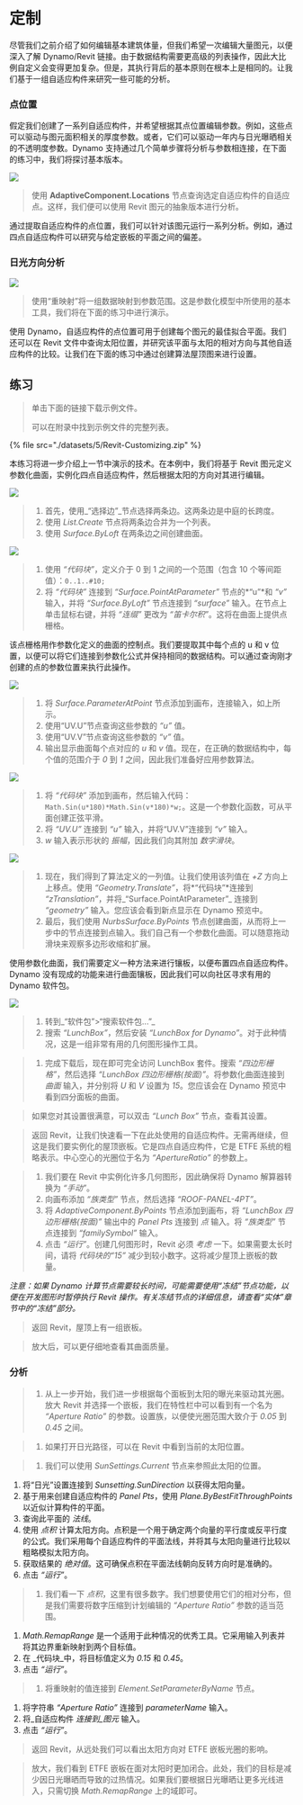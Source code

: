# 定制

尽管我们之前介绍了如何编辑基本建筑体量，但我们希望一次编辑大量图元，以便深入了解 Dynamo/Revit 链接。由于数据结构需要更高级的列表操作，因此大比例自定义会变得更加复杂。但是，其执行背后的基本原则在根本上是相同的。让我们基于一组自适应构件来研究一些可能的分析。

### 点位置

假定我们创建了一系列自适应构件，并希望根据其点位置编辑参数。例如，这些点可以驱动与图元面积相关的厚度参数。或者，它们可以驱动一年内与日光曝晒相关的不透明度参数。Dynamo 支持通过几个简单步骤将分析与参数相连接，在下面的练习中，我们将探讨基本版本。

![](<./images/5/customizing - point location.jpg>)

> 使用 **AdaptiveComponent.Locations** 节点查询选定自适应构件的自适应点。这样，我们便可以使用 Revit 图元的抽象版本进行分析。

通过提取自适应构件的点位置，我们可以针对该图元运行一系列分析。例如，通过四点自适应构件可以研究与给定嵌板的平面之间的偏差。

### 日光方向分析

![](<./images/5/customizing - solar orientation analysis.jpg>)

> 使用“重映射”将一组数据映射到参数范围。这是参数化模型中所使用的基本工具，我们将在下面的练习中进行演示。

使用 Dynamo，自适应构件的点位置可用于创建每个图元的最佳拟合平面。我们还可以在 Revit 文件中查询太阳位置，并研究该平面与太阳的相对方向与其他自适应构件的比较。让我们在下面的练习中通过创建算法屋顶图来进行设置。

## 练习

> 单击下面的链接下载示例文件。
>
> 可以在附录中找到示例文件的完整列表。

{% file src="./datasets/5/Revit-Customizing.zip" %}

本练习将进一步介绍上一节中演示的技术。在本例中，我们将基于 Revit 图元定义参数化曲面，实例化四点自适应构件，然后根据太阳的方向对其进行编辑。

![](<./images/5/customizing - exercise 01.jpg>)

> 1. 首先，使用_“选择边”_节点选择两条边。这两条边是中庭的长跨度。
> 2. 使用 _List.Create_ 节点将两条边合并为一个列表。
> 3. 使用 _Surface.ByLoft_ 在两条边之间创建曲面。

![](<./images/5/customizing - exercise 02.jpg>)

> 1. 使用 _“代码块”_，定义介于 0 到 1 之间的一个范围（包含 10 个等间距值）：`0..1..#10;`
> 2. 将 _“代码块”_ 连接到 _“Surface.PointAtParameter”_ 节点的\*“u”\*和 _“v”_ 输入，并将 _“Surface.ByLoft”_ 节点连接到 _“surface”_ 输入。在节点上单击鼠标右键，并将 _“连缀”_ 更改为 _“笛卡尔积”_。这将在曲面上提供点栅格。

该点栅格用作参数化定义的曲面的控制点。我们要提取其中每个点的 u 和 v 位置，以便可以将它们连接到参数化公式并保持相同的数据结构。可以通过查询刚才创建的点的参数位置来执行此操作。

![](<./images/5/customizing - exercise 03.jpg>)

> 1. 将 _Surface.ParameterAtPoint_ 节点添加到画布，连接输入，如上所示。
> 2. 使用“UV.U”节点查询这些参数的 _“u”_ 值。
> 3. 使用“UV.V”节点查询这些参数的 _“v”_ 值。
> 4. 输出显示曲面每个点对应的 _u_ 和 _v_ 值。现在，在正确的数据结构中，每个值的范围介于 _0_ 到 _1_ 之间，因此我们准备好应用参数算法。

![](<./images/5/customizing - exercise 04.jpg>)

> 1. 将 _“代码块”_ 添加到画布，然后输入代码：`Math.Sin(u*180)*Math.Sin(v*180)*w;`。这是一个参数化函数，可从平面创建正弦平滑。
> 2. 将 _“UV.U”_ 连接到 _“u”_ 输入，并将“UV.V”连接到 _“v”_ 输入。
> 3. _w_ 输入表示形状的 _振幅_，因此我们向其附加 _数字滑块_。

![](<./images/5/customizing - exercise 05.jpg>)

> 1. 现在，我们得到了算法定义的一列值。让我们使用该列值在 _+Z_ 方向上上移点。使用 _“Geometry.Translate”_，将\*“代码块”\*连接到 _“zTranslation”_，并将_“Surface.PointAtParameter”_ 连接到 _“geometry”_ 输入。您应该会看到新点显示在 Dynamo 预览中。
> 2. 最后，我们使用 _NurbsSurface.ByPoints_ 节点创建曲面，从而将上一步中的节点连接到点输入。我们自己有一个参数化曲面。可以随意拖动滑块来观察多边形收缩和扩展。

使用参数化曲面，我们需要定义一种方法来进行镶板，以便布置四点自适应构件。Dynamo 没有现成的功能来进行曲面镶板，因此我们可以向社区寻求有用的 Dynamo 软件包。

![](<./images/5/customizing - exercise 06.jpg>)

> 1. 转到_“软件包”>“搜索软件包...”_
> 2. 搜索 _“LunchBox”_，然后安装 _“LunchBox for Dynamo”_。对于此种情况，这是一组非常有用的几何图形操作工具。

> 1. 完成下载后，现在即可完全访问 LunchBox 套件。搜索 _“四边形栅格”_，然后选择 _“LunchBox 四边形栅格(按面)”_。将参数化曲面连接到 _曲面_ 输入，并分别将 _U_ 和 _V_ 设置为 _15_。您应该会在 Dynamo 预览中看到四分面板的曲面。

> 如果您对其设置很满意，可以双击 _“Lunch Box”_ 节点，查看其设置。

> 返回 Revit，让我们快速看一下在此处使用的自适应构件。无需再继续，但这是我们要实例化的屋顶嵌板。它是四点自适应构件，它是 ETFE 系统的粗略表示。中心空心的光圈位于名为 _“ApertureRatio”_ 的参数上。

> 1. 我们要在 Revit 中实例化许多几何图形，因此确保将 Dynamo 解算器转换为 _“手动”_。
> 2. 向画布添加 _“族类型”_ 节点，然后选择 _“ROOF-PANEL-4PT”_。
> 3. 将 _AdaptiveComponent.ByPoints_ 节点添加到画布，将 _“LunchBox 四边形栅格(按面)”_ 输出中的 _Panel Pts_ 连接到 _点_ 输入。将 _“族类型”_ 节点连接到 _“familySymbol”_ 输入。
> 4. 点击 _“运行”_。创建几何图形时，Revit 必须 _考虑_ 一下。如果需要太长时间，请将 _代码块的“15”_ 减少到较小数字。这将减少屋顶上嵌板的数量。

_注意：如果 Dynamo 计算节点需要较长时间，可能需要使用“冻结”节点功能，以便在开发图形时暂停执行 Revit 操作。有关冻结节点的详细信息，请查看“实体”章节中的“冻结”部分。_

> 返回 Revit，屋顶上有一组嵌板。

> 放大后，可以更仔细地查看其曲面质量。

### 分析

> 1. 从上一步开始，我们进一步根据每个面板到太阳的曝光来驱动其光圈。放大 Revit 并选择一个嵌板，我们在特性栏中可以看到有一个名为 _“Aperture Ratio”_ 的参数。设置族，以便使光圈范围大致介于 _0.05_ 到 _0.45_ 之间。

> 1. 如果打开日光路径，可以在 Revit 中看到当前的太阳位置。

> 1. 我们可以使用 _SunSettings.Current_ 节点来参照此太阳的位置。

1. 将“日光”设置连接到 _Sunsetting.SunDirection_ 以获得太阳向量。
2. 基于用来创建自适应构件的 _Panel Pts_，使用 _Plane.ByBestFitThroughPoints_ 以近似计算构件的平面。
3. 查询此平面的 _法线_。
4. 使用 _点积_ 计算太阳方向。点积是一个用于确定两个向量的平行度或反平行度的公式。我们采用每个自适应构件的平面法线，并将其与太阳向量进行比较以粗略模拟太阳方向。
5. 获取结果的 _绝对值_。这可确保点积在平面法线朝向反转方向时是准确的。
6. 点击 _“运行”_。

> 1. 我们看一下 _点积_，这里有很多数字。我们想要使用它们的相对分布，但是我们需要将数字压缩到计划编辑的 _“Aperture Ratio”_ 参数的适当范围。

1. _Math.RemapRange_ 是一个适用于此种情况的优秀工具。它采用输入列表并将其边界重新映射到两个目标值。
2. 在 _代码块_中，将目标值定义为 _0.15_ 和 _0.45_。
3. 点击 _“运行”_。

> 1. 将重映射的值连接到 _Element.SetParameterByName_ 节点。

1. 将字符串 _“Aperture Ratio”_ 连接到 _parameterName_ 输入。
2. 将_自适应构件 _连接到_图元_ 输入。
3. 点击 _“运行”_。

> 返回 Revit，从远处我们可以看出太阳方向对 ETFE 嵌板光圈的影响。

> 放大，我们看到 ETFE 嵌板在面对太阳时更加闭合。此处，我们的目标是减少因日光曝晒而导致的过热情况。如果我们要根据日光曝晒让更多光线进入，只需切换 _Math.RemapRange_ 上的域即可。
